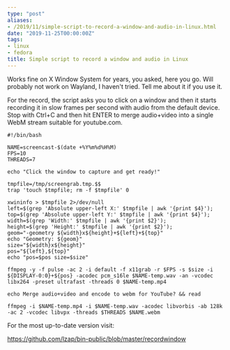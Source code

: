 ```yaml
---
type: "post"
aliases:
- /2019/11/simple-script-to-record-a-window-and-audio-in-linux.html
date: "2019-11-25T00:00:00Z"
tags:
- linux
- fedora
title: Simple script to record a window and audio in Linux
---
```


Works fine on X Window System for years, you asked, here you go. Will probably
not work on Wayland, I haven't tried. Tell me about it if you use it.

For the record, the script asks you to click on a window and then it starts
recording it in slow frames per second with audio from the default device. Stop
with Ctrl+C and then hit ENTER to merge audio+video into a single WebM stream
suitable for youtube.com.

```
#!/bin/bash

NAME=screencast-$(date +%Y%m%d%H%M)
FPS=10
THREADS=7

echo "Click the window to capture and get ready!"

tmpfile=/tmp/screengrab.tmp.$$
trap 'touch $tmpfile; rm -f $tmpfile' 0

xwininfo > $tmpfile 2>/dev/null
left=$(grep 'Absolute upper-left X:' $tmpfile | awk '{print $4}');
top=$(grep 'Absolute upper-left Y:' $tmpfile | awk '{print $4}');
width=$(grep 'Width:' $tmpfile | awk '{print $2}');
height=$(grep 'Height:' $tmpfile | awk '{print $2}');
geom="-geometry ${width}x${height}+${left}+${top}"
echo "Geometry: ${geom}"
size="${width}x${height}"
pos="${left},${top}"
echo "pos=$pos size=$size"

ffmpeg -y -f pulse -ac 2 -i default -f x11grab -r $FPS -s $size -i ${DISPLAY-0:0}+${pos} -acodec pcm_s16le $NAME-temp.wav -an -vcodec libx264 -preset ultrafast -threads 0 $NAME-temp.mp4

echo Merge audio+video and encode to webm for YouTube? && read

ffmpeg -i $NAME-temp.mp4 -i $NAME-temp.wav -acodec libvorbis -ab 128k -ac 2 -vcodec libvpx -threads $THREADS $NAME.webm
```

For the most up-to-date version visit:

https://github.com/lzap/bin-public/blob/master/recordwindow

